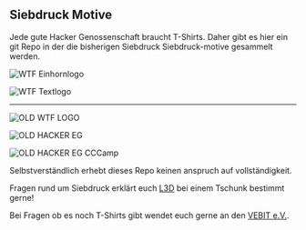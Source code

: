  Siebdruck Motive
----------------------

Jede gute Hacker Genossenschaft braucht T-Shirts. Daher gibt es hier ein git Repo in der die bisherigen Siebdruck Siebdruck-motive gesammelt werden.

![WTF Einhornlogo](export/einhornlogo_wtf.svg.png "WTF e.g. einhornlogo")

![WTF Textlogo](export/textlogo_wtf.svg.png "WTF e.G. Text Logo")


-------------------------


![OLD WTF LOGO](export/wtf-eg.svg.png "OLD WTF e.G. Logo")

![OLD HACKER EG](export/logo-mit-schrift-auf-orange.svg.png "OLD Hacker eG Logo")

![OLD HACKER EG CCCamp](export/logo-mit-schrift-cccamp19-edition.svg.png "OLD Hacker eG CCCamp19 Logo")

Selbstverständlich erhebt dieses Repo keinen anspruch auf vollständigkeit.

Fragen rund um Siebdruck erklärt euch [L3D](https://chaos.social/@l3d) bei einem Tschunk bestimmt gerne!

Bei Fragen ob es noch T-Shirts gibt wendet euch gerne an den [VEBIT e.V.](https://vebit.xyz).
